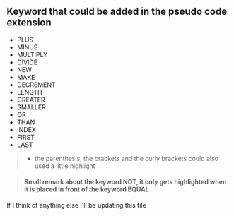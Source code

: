 ## Keyword that could be added in the pseudo code extension

 - PLUS
 - MINUS
 - MULTIPLY
 - DIVIDE
 - NEW
 - MAKE
 - DECREMENT
 - LENGTH
 - GREATER
 - SMALLER
 - OR
 - THAN
 - INDEX
 - FIRST
 - LAST

> - the parenthesis, the brackets and the curly brackets could also used a little highlight

> #### Small remark about the keyword NOT, it only gets highlighted when it is placed in front of the keyword EQUAL

If I think of anything else I'll be updating this file
